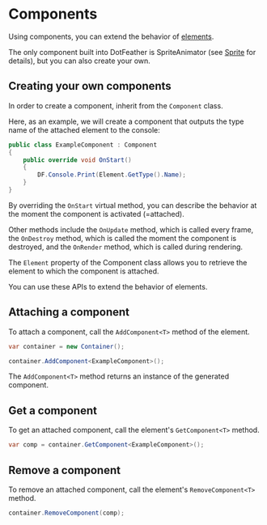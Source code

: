 # Components

Using components, you can extend the behavior of [elements](elements/index.md).

The only component built into DotFeather is SpriteAnimator (see [Sprite](elements/sprite.md) for details), but you can also create your own.

## Creating your own components

In order to create a component, inherit from the `Component` class.

Here, as an example, we will create a component that outputs the type name of the attached element to the console:

```cs
public class ExampleComponent : Component
{
	public override void OnStart()
	{
		DF.Console.Print(Element.GetType().Name);
	}
}
```

By overriding the `OnStart` virtual method, you can describe the behavior at the moment the component is activated (=attached).

Other methods include the `OnUpdate` method, which is called every frame, the `OnDestroy` method, which is called the moment the component is destroyed, and the `OnRender` method, which is called during rendering.

The `Element` property of the Component class allows you to retrieve the element to which the component is attached.

You can use these APIs to extend the behavior of elements.

## Attaching a component

To attach a component, call the `AddComponent<T>` method of the element.

```cs
var container = new Container();

container.AddComponent<ExampleComponent>();
```

The `AddComponent<T>` method returns an instance of the generated component.

## Get a component

To get an attached component, call the element's `GetComponent<T>` method.

```cs
var comp = container.GetComponent<ExampleComponent>();
```

## Remove a component

To remove an attached component, call the element's `RemoveComponent<T>` method.

```cs
container.RemoveComponent(comp);
```
